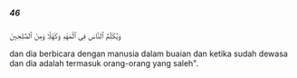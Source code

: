 ##### 46

<span class="ayah">وَيُكَلِّمُ ٱلنَّاسَ فِى ٱلْمَهْدِ وَكَهْلًۭا وَمِنَ ٱلصَّٰلِحِينَ</span>

<span class="ayah_translation">dan dia berbicara dengan manusia dalam buaian dan ketika sudah dewasa dan dia adalah termasuk orang-orang yang saleh".</span>
